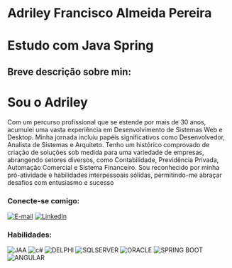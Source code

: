 <h1>     
   Adriley Francisco Almeida Pereira   
</a>
<h1>     
  Estudo com Java Spring
</a>

<h2>Breve descrição sobre min:
</h2>
<h1> Sou o Adriley</h1><p>  
Com um percurso profissional que se estende por mais de 30 anos, acumulei uma vasta experiência em Desenvolvimento de Sistemas Web e Desktop. Minha jornada incluiu papéis significativos como Desenvolvedor, Analista de Sistemas e Arquiteto. Tenho um histórico comprovado de criação de soluções sob medida para uma variedade de empresas, abrangendo setores diversos, como Contabilidade, Previdência Privada, Automação Comercial e Sistema Financeiro. Sou reconhecido por minha pró-atividade e habilidades interpessoais sólidas, permitindo-me abraçar desafios com entusiasmo e sucesso

### Conecte-se comigo:

[![E-mail](https://img.shields.io/badge/-Email-000?style=for-the-badge&logo=microsoft-outlook&logoColor=E94D5F)](mailto:adrileyf@gmail.com)
[![LinkedIn](https://img.shields.io/badge/-LinkedIn-000?style=for-the-badge&logo=linkedin&logoColor=30A3DC)](https://www.linkedin.com/in/adriley-francisco-1bb06444/)

### Habilidades:

![JAA](https://img.shields.io/badge/JAVA-3670A0?style=for-the-badge&logo=java&logoColor=ffdd54)
![c#](https://img.shields.io/badge/C-%23FF9900.svg?style=for-the-badge&logo=.C&logoColor=30A3DC)
![DELPHI](https://img.shields.io/badge/delphi-%2300599C.svg?style=for-the-badge&logo=DELPHI%2B%2B&logoColor=white)
![SQLSERVER](https://img.shields.io/badge/sqlserver-%2300599C.svg?style=for-the-badge&logo=c%2B%2B&logoColor=white)
![ORACLE](https://img.shields.io/badge/ORACLE-%2300599C.svg?style=for-the-badge&logo=ORACLE%2B%2B&logoColor=white)
![SPRING BOOT](https://img.shields.io/badge/SPRINGBOOT-%2300599C.svg?style=for-the-badge&logo=SPRING%2B%2B&logoColor=white)
![ANGULAR](https://img.shields.io/badge/ANGULAR-%2300599C.svg?style=for-the-badge&logo=ANGULAR%2B%2B&logoColor=white)



 
